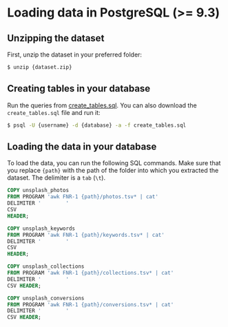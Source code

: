 # Loading data in PostgreSQL (>= 9.3)

## Unzipping the dataset

First, unzip the dataset in your preferred folder:

```sh
$ unzip {dataset.zip}
```

## Creating tables in your database

Run the queries from [create_tables.sql](https://github.com/unsplash/datasets/blob/master/how-to/psql/create_tables.sql). You can also download the `create_tables.sql` file and run it:

```sh
$ psql -U {username} -d {database} -a -f create_tables.sql
```

## Loading the data in your database

To load the data, you can run the following SQL commands. Make sure that you replace `{path}` with the path of the folder into which you extracted the dataset. The delimiter is a `tab` (`\t`).

```sql
COPY unsplash_photos
FROM PROGRAM 'awk FNR-1 {path}/photos.tsv* | cat'
DELIMITER '        '
CSV
HEADER;

COPY unsplash_keywords
FROM PROGRAM 'awk FNR-1 {path}/keywords.tsv* | cat'
DELIMITER '        '
CSV
HEADER;

COPY unsplash_collections
FROM PROGRAM 'awk FNR-1 {path}/collections.tsv* | cat'
DELIMITER '        '
CSV HEADER;

COPY unsplash_conversions
FROM PROGRAM 'awk FNR-1 {path}/conversions.tsv* | cat'
DELIMITER '        '
CSV HEADER;
```
